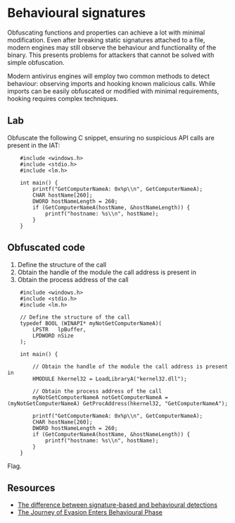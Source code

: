 # Behavioural signatures

Obfuscating functions and properties can achieve a lot with minimal modification. Even after breaking static 
signatures attached to a file, modern engines may still observe the behaviour and functionality of the binary. 
This presents problems for attackers that cannot be solved with simple obfuscation.

Modern antivirus engines will employ two common methods to detect behaviour: observing imports and hooking known 
malicious calls. While imports can be easily obfuscated or modified with minimal requirements, hooking requires 
complex techniques.

## Lab

Obfuscate the following C snippet, ensuring no suspicious API calls are present in the IAT:

```text
    #include <windows.h>
    #include <stdio.h>
    #include <lm.h>
    
    int main() {
        printf("GetComputerNameA: 0x%p\\n", GetComputerNameA);
        CHAR hostName[260];
        DWORD hostNameLength = 260;
        if (GetComputerNameA(hostName, &hostNameLength)) {
            printf("hostname: %s\\n", hostName);
        }
    }
```

## Obfuscated code

1. Define the structure of the call
2. Obtain the handle of the module the call address is present in
3. Obtain the process address of the call

```text
    #include <windows.h>
    #include <stdio.h>
    #include <lm.h>
    
    // Define the structure of the call
    typedef BOOL (WINAPI* myNotGetComputerNameA)(
        LPSTR   lpBuffer,
        LPDWORD nSize
    );
    
    int main() {
    
        // Obtain the handle of the module the call address is present in 
        HMODULE hkernel32 = LoadLibraryA("kernel32.dll");
        
        // Obtain the process address of the call
        myNotGetComputerNameA notGetComputerNameA = (myNotGetComputerNameA) GetProcAddress(hkernel32, "GetComputerNameA");

        printf("GetComputerNameA: 0x%p\\n", GetComputerNameA);
        CHAR hostName[260];
        DWORD hostNameLength = 260;
        if (GetComputerNameA(hostName, &hostNameLength)) {
            printf("hostname: %s\\n", hostName);
        }
    }
```

Flag.

## Resources

* [The difference between signature-based and behavioural detections](https://s3cur3th1ssh1t.github.io/Signature_vs_Behaviour/)
* [The Journey of Evasion Enters Behavioural Phase](https://www.virusbulletin.com/virusbulletin/2016/07/journey-evasion-enters-behavioural-phase/)
